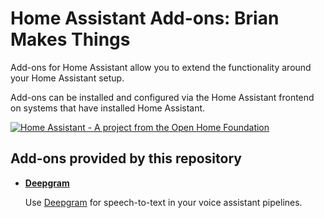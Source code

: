 # Home Assistant Add-ons: Brian Makes Things

Add-ons for Home Assistant allow you to extend the functionality
around your Home Assistant setup.

Add-ons can be installed and configured via the Home Assistant frontend on
systems that have installed Home Assistant.

[![Home Assistant - A project from the Open Home Foundation](https://www.openhomefoundation.org/badges/home-assistant.png)](https://www.openhomefoundation.org/)

## Add-ons provided by this repository

- **[Deepgram](/deepgram/README.md)**

    Use [Deepgram](https://deepgram.com) for speech-to-text in your voice assistant pipelines.

